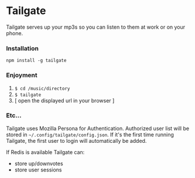 # Tailgate #

Tailgate serves up your mp3s so you can listen to them at work or on your phone.

### Installation
    
    npm install -g tailgate

### Enjoyment

1. <code>$ cd /music/directory</code>
2. <code>$ tailgate</code>
3. [ open the displayed url in your browser ]

### Etc...

Tailgate uses Mozilla Persona for Authentication. Authorized user list will be stored in <code>~/.config/tailgate/config.json</code>. If it's the first time running Tailgate, the first user to login will automatically be added.

If Redis is available Tailgate can:

* store up/downvotes
* store user sessions